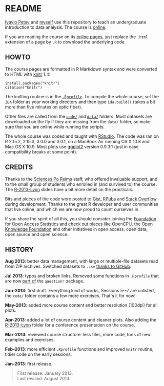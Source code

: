 # README

[Ivaylo Petev][ivo] and [myself][fr] use this repository to teach an undergraduate introduction to data analysis. The course is [online][ida].

[ivo]: http://ipetev.org/
[fr]: http://f.briatte.org/
[ida]: http://f.briatte.org/teaching/ida/

If you are reading the course on its [online pages][ida], just replace the `.html` extension of a page by `.R` to download the underlying code. 

## HOWTO

The course pages are formatted in R Markdown syntax and were converted to HTML with [knitr][knitr] 1.4:

[knitr]: http://yihui.name/knitr/

	install.packages("knitr")
	citation("knitr")

The knitting routine is in the [`.Rprofile`](.Rprofile). To compile the whole course, set the `IDA` folder as your working directory and then type `ida.build()` (takes a bit more than five minutes on optic fiber).

Other files are called from the [`code/`](https://github.com/briatte/ida/blob/master/code/README.md) and [`data/`](https://github.com/briatte/ida/blob/master/data/README.md) folders. Most datasets are downloaded on the fly if they are missing from the `data/` folder, so make sure that you are online while running the scripts.

The whole course was coded and taught with [RStudio][rs]. The code was ran on R 2.15.2, 2.15.3, 3.0.0 and 3.0.1, on a MacBook Air running OS X 10.8 and Mac OS X 10.9. Most plots use [ggplot2][gg] version 0.9.3.1 (just in case compatibility breaks at some point).

[rs]: http://www.rstudio.com/
[gg]: http://docs.ggplot2.org/current/

## CREDITS

Thanks to the [Sciences Po Reims][spr] staff, who offered invaluable support, and to the small group of students who enrolled in (and survived to) the course. The [R-2013-Lyon](R-2013-Lyon) slides have a bit more detail on the practicals.

[spr]: http://college.sciences-po.fr/sitereims/

Bits and pieces of the code were posted to [Gist][gist], [RPubs][rpubs] and [Stack Overflow][so] during development. Thanks to the great R developer and user communities that live online, and which we are now proud to count ourselves in.

[gist]: https://gist.github.com/briatte
[rpubs]: http://rpubs.com/briatte
[so]: http://stackoverflow.com/

If you share the spirit of all this, you should consider joining the [Foundation for Open Access Statistics][foas] and check out places like [OpenCPU][ocpu], the [Open Knowledge Foundation][okfn] and other initiatives in open access, open data, open source and open science.

[foas]: http://www.foastat.org/
[ocpu]: https://public.opencpu.org/
[okfn]: http://okfn.org/

## HISTORY

__Aug 2013__: better data management, with large or multiple-file datasets read from ZIP archives. Switched datasets to `.csv` [thanks to GitHub](https://github.com/blog/1601-see-your-csvs).

__Jul 2013__: typos and broken links. Removed some functions in `.Rprofile` that are now [part of](https://github.com/juba/questionr/blob/master/R/utils.r) the `questionr` package.

__Jun-2013__: first draft. Everything kind of works, Sessions 5--7 are unlisted, the `code/` folder contains a few more exercises. That's it for now!

__May-2013__: added more course content and better resolution (100dpi) for all plots.

__Apr-2013__: added a lot of course content and cleaner plots. Also adding the [R-2013-Lyon](R-2013-Lyon) folder for a conference presentation on the course.

__Mar-2013__: reviewed course structure: less files, more code, tons of new examples and exercises.

__Feb-2013__: more efficient `.Rprofile` functions and improved `knitr` routine, tidier code on the early sessions.

__Jan-2013__: first release.

> First release: January 2013.  
> Last revised: August 2013.
